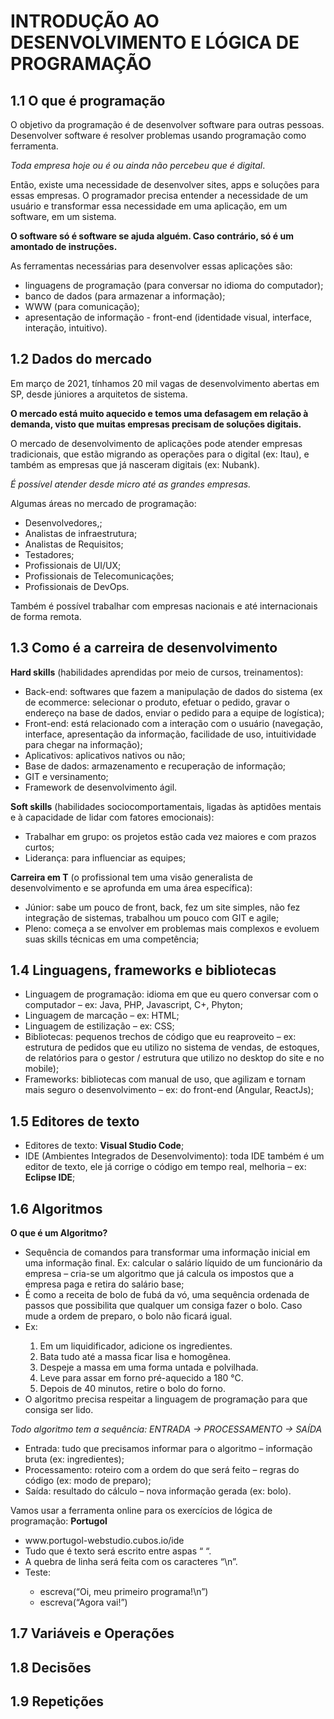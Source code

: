# INTRODUÇÃO AO DESENVOLVIMENTO E LÓGICA DE PROGRAMAÇÃO

## 1.1	O que é programação

   O objetivo da programação é de desenvolver software para outras pessoas. Desenvolver software é resolver problemas usando programação como ferramenta.
   
   <i>Toda empresa hoje ou é ou ainda não percebeu que é digital</i>.
   
   Então, existe uma necessidade de desenvolver sites, apps e soluções para essas empresas. O programador precisa entender a necessidade de um usuário e transformar essa necessidade em uma aplicação, em um software, em um sistema. 
  
   <strong>O software só é software se ajuda alguém. Caso contrário, só é um amontado de instruções.</strong>
  
   As ferramentas necessárias para desenvolver essas aplicações são: 
  
   <ul>
   <li>linguagens de programação (para conversar no idioma do computador);</li>
   <li>banco de dados (para armazenar a informação);</li>
   <li>WWW (para comunicação);</li>
   <li>apresentação de informação - front-end (identidade visual, interface, interação, intuitivo).</li>
   </ul>
   

## 1.2	Dados do mercado

   Em março de 2021, tínhamos 20 mil vagas de desenvolvimento abertas em SP, desde júniores a arquitetos de sistema. 
   
   <strong>O mercado está muito aquecido e temos uma defasagem em relação à demanda, visto que muitas empresas precisam de soluções digitais.</strong>
   
   O mercado de desenvolvimento de aplicações pode atender empresas tradicionais, que estão migrando as operações para o digital (ex: Itau), e também as empresas que já nasceram digitais (ex: Nubank). 
   
   <i>É possível atender desde micro até as grandes empresas.</i>
   
   Algumas áreas no mercado de programação:
   
   <ul>
   <li>Desenvolvedores,;</li>
   <li>Analistas de infraestrutura;</li>
   <li>Analistas de Requisitos;</li>
   <li>Testadores;</li>
   <li>Profissionais de UI/UX;</li>
   <li>Profissionais de Telecomunicações;</li>
   <li>Profissionais de DevOps.</li>
   </ul>
   
   Também é possível trabalhar com empresas nacionais e até internacionais de forma remota.

## 1.3	Como é a carreira de desenvolvimento

   <strong>Hard skills</strong> (habilidades aprendidas por meio de cursos, treinamentos):
   <ul>
   <li>Back-end: softwares que fazem a manipulação de dados do sistema (ex de ecommerce: selecionar o produto, efetuar o pedido, gravar o endereço na base de dados, enviar o pedido para a equipe de logística);</li>
   <li>Front-end: está relacionado com a interação com o usuário (navegação, interface, apresentação da informação, facilidade de uso, intuitividade para chegar na informação);</li>
   <li>Aplicativos: aplicativos nativos ou não;</li>
   <li>Base de dados: armazenamento e recuperação de informação;</li>
   <li>GIT e versinamento;</li>
   <li>Framework de desenvolvimento ágil.</li>
   </ul>
   
   <strong>Soft skills</strong> (habilidades sociocomportamentais, ligadas às aptidões mentais e à capacidade de lidar com fatores emocionais):
   <ul>
   <li>Trabalhar em grupo: os projetos estão cada vez maiores e com prazos curtos;</li>
   <li>Liderança: para influenciar as equipes;</li>
   </ul>
   
   <strong>Carreira em T</strong> (o profissional tem uma visão generalista de desenvolvimento e se aprofunda em uma área específica):
   <ul>
   <li>Júnior: sabe um pouco de front, back, fez um site simples, não fez integração de sistemas, trabalhou um pouco com GIT e agile;</li>
   <li>Pleno: começa a se envolver em problemas mais complexos e evoluem suas skills técnicas em uma competência;</li>
   </ul>

## 1.4	Linguagens, frameworks e bibliotecas

  <ul>
   <li>Linguagem de programação: idioma em que eu quero conversar com o computador – ex: Java, PHP, Javascript, C+, Phyton;</li>
   <li>Linguagem de marcação – ex: HTML;</li>
   <li>Linguagem de estilização – ex: CSS;</li>
   <li>Bibliotecas: pequenos trechos de código que eu reaproveito – ex: estrutura de pedidos que eu utilizo no sistema de vendas, de estoques, de relatórios para o gestor / estrutura que utilizo no desktop do site e no mobile);</li>
   <li>Frameworks: bibliotecas com manual de uso, que agilizam e tornam mais seguro o desenvolvimento  – ex: do front-end (Angular, ReactJs);</li>
  </ul>

## 1.5	Editores de texto
   
  <ul>
   <li>Editores de texto: <strong>Visual Studio Code</strong>;</li>
   <li>IDE (Ambientes Integrados de Desenvolvimento): toda IDE também é um editor de texto, ele já corrige o código em tempo real, melhoria – ex: <strong>Eclipse IDE</strong>;</li>
  </ul>
  
## 1.6	Algoritmos

   <strong>O que é um Algoritmo?</strong>
   <ul>
   <li>Sequência de comandos para transformar uma informação inicial em uma informação final. Ex: calcular o salário líquido de um funcionário da empresa – cria-se um algoritmo que já calcula os impostos que a empresa paga e retira do salário base;</li>
   <li>É como a receita de bolo de fubá da vó, uma sequência ordenada de passos que possibilita que qualquer um consiga fazer o bolo.  Caso mude a ordem de preparo, o bolo não ficará igual.</li>
   <li> Ex:</li>
       <ol>  
         <li>Em um liquidificador, adicione os ingredientes.
         <li>Bata tudo até a massa ficar lisa e homogênea.
         <li>Despeje a massa em uma forma untada e polvilhada.
         <li>Leve para assar em forno pré-aquecido a 180 °C.
         <li>Depois de 40 minutos, retire o bolo do forno. </li></ol> 
   <li>O algoritmo precisa respeitar a linguagem de programação para que consiga ser lido.</li>
   </ul>
   
   <i>Todo algoritmo tem a sequência: ENTRADA -> PROCESSAMENTO -> SAÍDA</i>
   <ul>
   <li>Entrada: tudo que precisamos informar para o algoritmo – informação bruta (ex: ingredientes);</li>
   <li>Processamento: roteiro com a ordem do que será feito – regras do código (ex: modo de preparo);</li>
   <li>Saída: resultado do cálculo – nova informação gerada (ex: bolo).</li></ul>
   
   Vamos usar a ferramenta online para os exercícios de lógica de programação: <strong>Portugol</strong>
   <ul>
   <li>www.portugol-webstudio.cubos.io/ide</li>
   <li>Tudo que é texto será escrito entre aspas “ “.</li>
   <li>A quebra de linha será feita com os caracteres “\n”.</li>
   <li>Teste:</li>
      <ul>
      <li>escreva(“Oi, meu primeiro programa!\n”)</li>
      <li>escreva(“Agora vai!”)</li>
</ul></ul>

## 1.7 Variáveis e Operações


## 1.8 Decisões


## 1.9 Repetições

